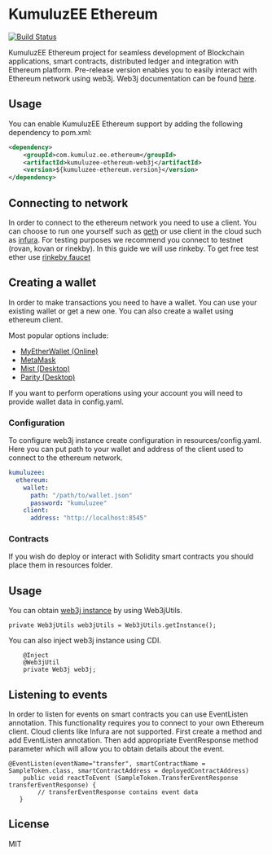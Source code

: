 # KumuluzEE Ethereum
[![Build Status](https://img.shields.io/travis/kumuluz/kumuluzee-ethereum/master.svg?style=flat)](https://travis-ci.org/kumuluz/kumuluzee-ethereum)

KumuluzEE Ethereum project for seamless development of Blockchain applications, smart contracts, distributed ledger and integration with Ethereum platform.
Pre-release version enables you to easily interact with Ethereum network using web3j. Web3j documentation can be found [here](https://docs.web3j.io/).

## Usage

You can enable KumuluzEE Ethereum support by adding the following dependency to pom.xml:
```xml
<dependency>
    <groupId>com.kumuluz.ee.ethereum</groupId>
    <artifactId>kumuluzee-ethereum-web3j</artifactId>
    <version>${kumuluzee-ethereum.version}</version>
</dependency>
```

## Connecting to network
In order to connect to the ethereum network you need to use a client. You can choose to run one yourself such as [geth](https://github.com/ethereum/go-ethereum/wiki/geth) or use client in the cloud such as [infura](https://infura.io/signup).
For testing purposes we recommend you connect to testnet (rovan, kovan or rinekby). In this guide we will use rinkeby. To get free test ether use [rinkeby faucet](https://faucet.rinkeby.io/)

## Creating a wallet

In order to make transactions you need to have a wallet. You can use your existing wallet or get a new one. You can also create a wallet using ethereum client.

Most popular options include:
* [MyEtherWallet (Online)](https://www.myetherwallet.com)
* [MetaMask](https://metamask.io)
* [Mist (Desktop)](https://github.com/ethereum/mist/releases)
* [Parity (Desktop)](https://ethcore.io/parity.html)

If you want to perform operations using your account you will need to provide wallet data in config.yaml.

### Configuration
To configure web3j instance create configuration in resources/config.yaml.
Here you can put path to your wallet and address of the client used to connect to the ethereum network.
```yaml
kumuluzee:
  ethereum:
    wallet:
      path: "/path/to/wallet.json"
      password: "kumuluzee"
    client:
      address: "http://localhost:8545"
```
### Contracts
If you wish do deploy or interact with Solidity smart contracts you should place them in resources folder.

## Usage
You can obtain [web3j instance](https://docs.web3j.io/quickstart.html) by using Web3jUtils.
```
private Web3jUtils web3jUtils = Web3jUtils.getInstance();
```
You can also inject web3j instance using CDI.
```
    @Inject
    @Web3jUtil
    private Web3j web3j;
```
## Listening to events
In order to listen for events on smart contracts you can use EventListen annotation.
This functionality requires you to connect to your own Ethereum client. 
Cloud clients like Infura are not supported. 
First create a method and add EventListen annotation. 
Then add appropriate EventResponse method parameter which will allow you to obtain details about the event.

```
@EventListen(eventName="transfer", smartContractName = SampleToken.class, smartContractAddress = deployedContractAddress)
    public void reactToEvent (SampleToken.TransferEventResponse transferEventResponse) {
        // transferEventResponse contains event data
   }
```



## License

MIT
